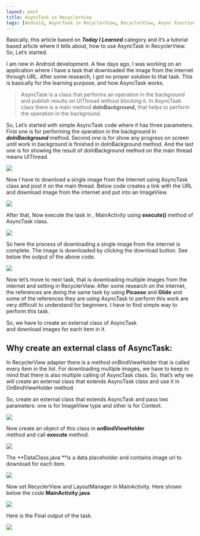 ```yaml
---
layout: post
title: AsyncTask in RecyclerView
tags: [Android, AsyncTask in RecyclerView, RecyclerView, Async Functions, AsyncTask]
---
```


Basically, this article based on ***Today I Learned*** category and it’s a tutorial based article where it tells about, how to use AsyncTask in RecyclerView. So, Let’s started.

I am new in Android development. A few days ago, I was working on an application where I have a task that downloaded the image from the internet through URL. After some research, I got no proper solution to that task. This is basically for the learning purpose, and how AsyncTask works.
>  AsyncTask is a class that performs an operation in the background and publish results on UIThread without blocking it. In AsyncTask class there is a main method **doInBackground,** that helps to perform the operation in the background.

So, Let’s started with simple AsyncTask code where it has three parameters. First one is for performing the operation in the background in ***doInBackground*** method. Second one is for show any progress on screen until work in background is finished in doInBackground method. And the last one is for showing the result of doInBackground method on the main thread means UIThread.

![](https://cdn-images-1.medium.com/max/2000/1*YZ9EXpaphAcRawrvUoWMiQ.png)

Now I have to download a single image from the Internet using AsyncTask class and post it on the main thread. Below code creates a link with the URL and download image from the internet and put into an ImageView.

![](https://cdn-images-1.medium.com/max/2000/1*rJNiLQZOTcw8AAhS_7gXxg.png)

After that, Now execute the task in , MainActivity using **execute()** method of AsyncTask class.

![](https://cdn-images-1.medium.com/max/2000/1*OnAm30Bk4zlc89f399b0gg.png)

So here the process of downloading a single image from the internet is complete. The image is downloaded by clicking the download button. See below the output of the above code.

![](https://cdn-images-1.medium.com/max/2000/1*j9jAuh7WKn_ESo24W6osCQ.gif)

Now let’s move to next task, that is downloading multiple images from the internet and setting in RecyclerView. After some research on the internet, the references are doing the same task by using **Picasso** and **Glide** and some of the references they are using AsyncTask to perform this work are very difficult to understand for beginners. I have to find simple way to perform this task.

So, we have to create an external class of AsyncTask and download images for each item in it.

## **Why create an external class of AsyncTask:**

In RecyclerView adapter there is a method onBindViewHolder that is called every item in the list. For downloading multiple images, we have to keep in mind that there is also multiple calling of AsyncTask class. So, that’s why we will create an external class that extends AsyncTask class and use it in OnBindViewHolder method.

So, create an external class that extends AsyncTask and pass two parameters: one is for ImageView type and other is for Context.

![](https://cdn-images-1.medium.com/max/2000/1*8SusOJYf4EJXw-2UF-fihw.png)

Now create an object of this class in **onBindViewHolder** method and call **execute** method.

![](https://cdn-images-1.medium.com/max/2000/1*YnaRZTS_3iPHe1h-0_KgrA.png)

The **DataClass.java **is a data placeholder and contains image url to download for each item.

![](https://cdn-images-1.medium.com/max/2000/1*isD5a8OnGnyyU23LpcuWTA.png)

Now set RecyclerView and LayoutManager in MainActivity. Here shown below the code **MainActivity.java**

![](https://cdn-images-1.medium.com/max/2000/1*c8yRQKFol_rHI7pv89ppgA.png)

Here is the Final output of the task.

![](https://cdn-images-1.medium.com/max/2000/1*_KHx41OYpmHjkRFmfZ6FMg.gif)

